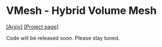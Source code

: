 # VMesh - Hybrid Volume Mesh
[[Arxiv]](http://arxiv.org/abs/2303.16184) [[Project page]](https://bennyguo.github.io/vmesh/)

Code will be released soon. Please stay tuned.
